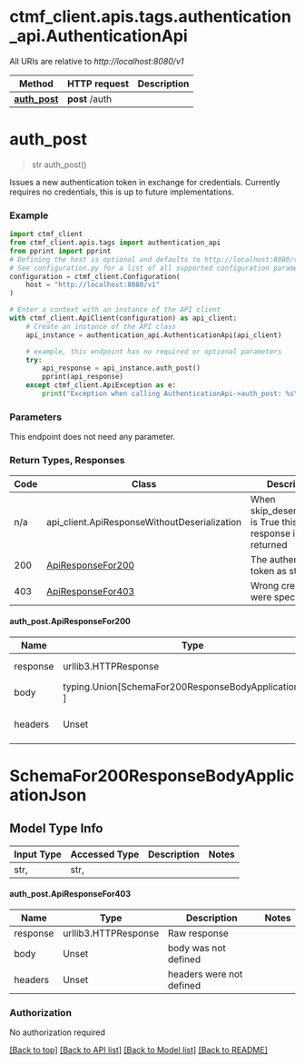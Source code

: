 <a id="__pageTop"></a>
# ctmf_client.apis.tags.authentication_api.AuthenticationApi

All URIs are relative to *http://localhost:8080/v1*

Method | HTTP request | Description
------------- | ------------- | -------------
[**auth_post**](#auth_post) | **post** /auth | 

# **auth_post**
<a id="auth_post"></a>
> str auth_post()



Issues a new authentication token in exchange for credentials. Currently requires no credentials, this is up to future implementations.

### Example

```python
import ctmf_client
from ctmf_client.apis.tags import authentication_api
from pprint import pprint
# Defining the host is optional and defaults to http://localhost:8080/v1
# See configuration.py for a list of all supported configuration parameters.
configuration = ctmf_client.Configuration(
    host = "http://localhost:8080/v1"
)

# Enter a context with an instance of the API client
with ctmf_client.ApiClient(configuration) as api_client:
    # Create an instance of the API class
    api_instance = authentication_api.AuthenticationApi(api_client)

    # example, this endpoint has no required or optional parameters
    try:
        api_response = api_instance.auth_post()
        pprint(api_response)
    except ctmf_client.ApiException as e:
        print("Exception when calling AuthenticationApi->auth_post: %s\n" % e)
```
### Parameters
This endpoint does not need any parameter.

### Return Types, Responses

Code | Class | Description
------------- | ------------- | -------------
n/a | api_client.ApiResponseWithoutDeserialization | When skip_deserialization is True this response is returned
200 | [ApiResponseFor200](#auth_post.ApiResponseFor200) | The authentication token as string
403 | [ApiResponseFor403](#auth_post.ApiResponseFor403) | Wrong credentials were specified

#### auth_post.ApiResponseFor200
Name | Type | Description  | Notes
------------- | ------------- | ------------- | -------------
response | urllib3.HTTPResponse | Raw response |
body | typing.Union[SchemaFor200ResponseBodyApplicationJson, ] |  |
headers | Unset | headers were not defined |

# SchemaFor200ResponseBodyApplicationJson

## Model Type Info
Input Type | Accessed Type | Description | Notes
------------ | ------------- | ------------- | -------------
str,  | str,  |  | 

#### auth_post.ApiResponseFor403
Name | Type | Description  | Notes
------------- | ------------- | ------------- | -------------
response | urllib3.HTTPResponse | Raw response |
body | Unset | body was not defined |
headers | Unset | headers were not defined |

### Authorization

No authorization required

[[Back to top]](#__pageTop) [[Back to API list]](../../../README.md#documentation-for-api-endpoints) [[Back to Model list]](../../../README.md#documentation-for-models) [[Back to README]](../../../README.md)

